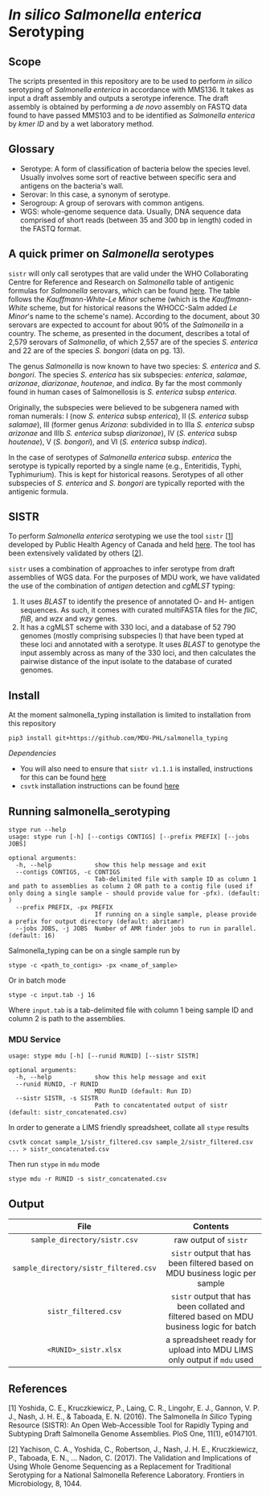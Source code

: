 # _In silico_ _Salmonella enterica_ Serotyping

## Scope

The scripts presented in this repository are to be used to perform _in silico_ serotyping of _Salmonella enterica_ in accordance with MMS136. It takes as input a draft assembly and outputs a serotype inference. The draft assembly is obtained by performing a _de novo_ assembly on FASTQ data found to have passed MMS103 and to be identified as _Salmonella enterica_ by _kmer ID_ and by a wet laboratory method.

## Glossary

- Serotype: A form of classification of bacteria below the species level. Usually involves some sort of reactive between specific sera and antigens on the bacteria's wall.
- Serovar: In this case, a synonym of serotype.
- Serogroup: A group of serovars with common antigens.
- WGS: whole-genome sequence data. Usually, DNA sequence data comprised of short reads (between 35 and 300 bp in length) coded in the FASTQ format.

## A quick primer on _Salmonella_ serotypes

`sistr` will only call serotypes that are valid under the WHO Collaborating Centre for Reference and Research on _Salmonella_ table of antigenic formulas for _Salmonella_ serovars, which can be found [here](https://www.pasteur.fr/sites/default/files/veng_0.pdf). The table follows the _Kauffmann-White-Le Minor_ scheme (which is the _Kauffmann-White_ scheme, but for historical reasons the WHOCC-Salm added _Le Minor_'s name to the scheme's name). According to the document, about 30 serovars are expected to account for about 90% of the _Salmonella_ in a country. The scheme, as presented in the document, describes a total of 2,579 serovars of _Salmonella_, of which 2,557 are of the species _S. enterica_ and 22 are of the species _S. bongori_ (data on pg. 13).

The genus _Salmonella_ is now known to have two species: _S. enterica_ and _S. bongori_. The species _S. enterica_ has six subspecies: _enterica_, _salamae_, _arizonae_, _diarizonae_, _houtenae_, and _indica_. By far the most commonly found in human cases of Salmonellosis is _S. enterica_ subsp _enterica_.

Originally, the subspecies were believed to be subgenera named with roman numerals: I (now _S. enterica_ subsp _enterica_), II (_S. enterica_ subsp _salamae_), III (former genus _Arizona_: subdivided in to IIIa _S. enterica_ subsp _arizonae_ and IIIb _S. enterica_ subsp _diarizonae_), IV (_S. enterica_ subsp _houtenae_), V (_S. bongori_), and VI (_S. enterica_ subsp _indica_).

In the case of serotypes of _Salmonella enterica_ subsp. _enterica_ the serotype is typically reported by a single name (e.g., Enteritidis, Typhi, Typhimurium). This is kept for historical reasons. Serotypes of all other subspecies of _S. enterica_ and _S. bongori_ are typically reported with the antigenic formula.

## SISTR

To perform _Salmonella enterica_ serotyping we use the tool `sistr` [[1](#yoshida)] developed by Public Health Agency of Canada and held [here](https://github.com/peterk87/sistr_cmd). The tool has been extensively validated by others [[2](#yachison)].

`sistr` uses a combination of approaches to infer serotype from draft assemblies of WGS data. For the purposes of MDU work, we have validated the use of the combination of _antigen_ detection and _cgMLST_ typing:

1. It uses _BLAST_ to identify the presence of annotated O- and H- antigen sequences. As such, it comes with curated multiFASTA files for the _fliC_, _fliB_, and _wzx_ and _wzy_ genes.
2. It has a cgMLST scheme with 330 loci, and a database of 52 790 genomes (mostly comprising subspecies I) that have been typed at these loci and annotated with a serotype. It uses _BLAST_ to genotype the input assembly across as many of the 330 loci, and then calculates the pairwise distance of the input isolate to the database of curated genomes.

## Install

At the moment salmonella_typing installation is limited to installation from this repository

```
pip3 install git+https://github.com/MDU-PHL/salmonella_typing
```
*Dependencies*

* You will also need to ensure that `sistr v1.1.1` is installed, instructions for this can be found [here](https://github.com/phac-nml/sistr_cmd) 
* `csvtk` installation instructions can be found [here](https://github.com/shenwei356/csvtk) 

## Running salmonella_serotyping

```
stype run --help
usage: stype run [-h] [--contigs CONTIGS] [--prefix PREFIX] [--jobs JOBS]

optional arguments:
  -h, --help            show this help message and exit
  --contigs CONTIGS, -c CONTIGS
                        Tab-delimited file with sample ID as column 1 and path to assemblies as column 2 OR path to a contig file (used if only doing a single sample - should provide value for -pfx). (default: )
  --prefix PREFIX, -px PREFIX
                        If running on a single sample, please provide a prefix for output directory (default: abritamr)
  --jobs JOBS, -j JOBS  Number of AMR finder jobs to run in parallel. (default: 16)
```

Salmonella_typing can be on a single sample run by

```
stype -c <path_to_contigs> -px <name_of_sample>
```

Or in batch mode

```
stype -c input.tab -j 16
```

Where `input.tab` is a tab-delimited file with column 1 being sample ID and column 2 is path to the assemblies.

### MDU Service

```
usage: stype mdu [-h] [--runid RUNID] [--sistr SISTR]

optional arguments:
  -h, --help            show this help message and exit
  --runid RUNID, -r RUNID
                        MDU RunID (default: Run ID)
  --sistr SISTR, -s SISTR
                        Path to concatentated output of sistr (default: sistr_concatenated.csv)
```

In order to generate a LIMS friendly spreadsheet, collate all `stype` results

```
csvtk concat sample_1/sistr_filtered.csv sample_2/sistr_filtered.csv ... > sistr_concatenated.csv
```

Then run `stype` in `mdu` mode

```
stype mdu -r RUNID -s sistr_concatenated.csv
```

## Output 

| File | Contents |
| :---: |:---:|
| `sample_directory/sistr.csv` | raw output of `sistr` |
| `sample_directory/sistr_filtered.csv` | `sistr` output that has been filtered based on MDU business logic per sample |
| `sistr_filtered.csv` | `sistr` output that has been collated and filtered based on MDU business logic for batch |
| `<RUNID>_sistr.xlsx` | a spreadsheet ready for upload into MDU LIMS only output if `mdu` used |

## References

[<a name='yoshida'>1</a>] Yoshida, C. E., Kruczkiewicz, P., Laing, C. R., Lingohr, E. J., Gannon, V. P. J., Nash, J. H. E., & Taboada, E. N. (2016). The Salmonella _In Silico_ Typing Resource (SISTR): An Open Web-Accessible Tool for Rapidly Typing and Subtyping Draft Salmonella Genome Assemblies. PloS One, 11(1), e0147101.

[<a name="yachison">2</a>] Yachison, C. A., Yoshida, C., Robertson, J., Nash, J. H. E., Kruczkiewicz, P., Taboada, E. N., … Nadon, C. (2017). The Validation and Implications of Using Whole Genome Sequencing as a Replacement for Traditional Serotyping for a National Salmonella Reference Laboratory. Frontiers in Microbiology, 8, 1044.
